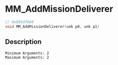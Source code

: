 # MM_AddMissionDeliverer
```c
// 0x005df660
void MM_AddMissionDeliverer(unk p0, unk p1)
```
## Description
```
Minimum Arguments: 2
Maximum Arguments: 2
```
